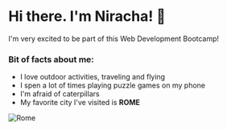 # Hi there. I'm Niracha! 👋

I'm very excited to be part of this Web Development Bootcamp!

### Bit of facts about me:
* I love outdoor activities, traveling and flying
* I spen a lot of times playing puzzle games on my phone
* I'm afraid of caterpillars
* My favorite city I've visited is **ROME**

![Rome](https://i.imgur.com/h9y79UW.jpeg)
<!--
**NirachaMarchett/NirachaMarchett** is a ✨ _special_ ✨ repository because its `README.md` (this file) appears on your GitHub profile.

Here are some ideas to get you started:

- 🔭 I’m currently working on ...
- 🌱 I’m currently learning ...
- 👯 I’m looking to collaborate on ...
- 🤔 I’m looking for help with ...
- 💬 Ask me about ...
- 📫 How to reach me: ...
- 😄 Pronouns: ...
- ⚡ Fun fact: ...
-->
